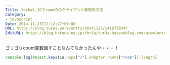 ```yaml
---
Title: Socket.IOでroom内のクライアント数取得方法
Category:
- javascript
Date: 2014-11-23T17:12:27+09:00
URL: https://blog.turai.work/entry/20141123/1416730347
EditURL: https://blog.hatena.ne.jp/thr3a/thr3a.hatenablog.com/atom/entry/8454420450074923048
---
```


ゴリゴリcount変数回すことなんてなかったんや・・・！
```javascript
console.log(Object.keys(io.nsps["/"].adapter.rooms["room"]).length)
```
